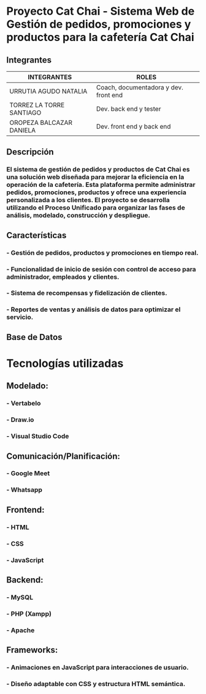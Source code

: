 # Proyecto Cat Chai - Sistema Web de Gestión de pedidos, promociones y productos para la cafetería Cat Chai

## Integrantes
| INTEGRANTES       | ROLES                                |
|---------------------|--------------------------------------------|
| URRUTIA AGUDO NATALIA  | Coach, documentadora y dev. front end |
| TORREZ  LA TORRE SANTIAGO | Dev. back end y tester |
| OROPEZA BALCAZAR DANIELA  | Dev. front end y back end      |

## Descripción
### El sistema de gestión de pedidos y productos de Cat Chai es una solución web diseñada para mejorar la eficiencia en la operación de la cafetería. Esta plataforma permite administrar pedidos, promociones, productos y ofrece una experiencia personalizada a los clientes. El proyecto se desarrolla utilizando el Proceso Unificado para organizar las fases de análisis, modelado, construcción y despliegue.

## Características
###   - Gestión de pedidos, productos y promociones en tiempo real.
###   - Funcionalidad de inicio de sesión con control de acceso para administrador, empleados y clientes.
###   - Sistema de recompensas y fidelización de clientes.
###   - Reportes de ventas y análisis de datos para optimizar el servicio.

## Base de Datos


# Tecnologías utilizadas
## Modelado:
### - Vertabelo
### - Draw.io
### - Visual Studio Code
## Comunicación/Planificación:
### - Google Meet
### - Whatsapp
## Frontend:
### - HTML
### - CSS
### - JavaScript
## Backend: 
### - MySQL
### - PHP (Xampp)
### - Apache
## Frameworks:
### - Animaciones en JavaScript para interacciones de usuario.
### - Diseño adaptable con CSS y estructura HTML semántica.
